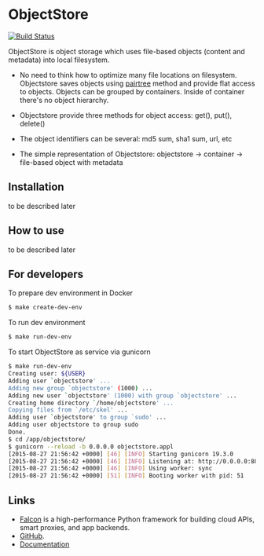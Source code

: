 ObjectStore
===========

[![Build Status](https://travis-ci.org/ownport/objectstore.svg)](https://travis-ci.org/ownport/objectstore)

ObjectStore is object storage which uses file-based objects (content and metadata) into local filesystem. 

- No need to think how to optimize many file locations on filesystem. Objectstore saves objects using 
[pairtree](https://confluence.ucop.edu/display/Curation/PairTree) method and provide flat access to objects. 
Objects can be grouped by containers. Inside of container there's no object hierarchy.

- Objectstore provide three methods for object access: get(), put(), delete() 

- The object identifiers can be several: md5 sum, sha1 sum, url, etc

- The simple representation of Objectstore: objectstore -> container -> file-based object with metadata


## Installation

to be described later


## How to use

to be described later


## For developers

To prepare dev environment in Docker

```sh
$ make create-dev-env
```

To run dev environment

```sh
$ make run-dev-env
```

To start ObjectStore as service via gunicorn

```sh
$ make run-dev-env
Creating user: ${USER}
Adding user `objectstore' ...
Adding new group `objectstore' (1000) ...
Adding new user `objectstore' (1000) with group `objectstore' ...
Creating home directory `/home/objectstore' ...
Copying files from `/etc/skel' ...
Adding user `objectstore' to group `sudo' ...
Adding user objectstore to group sudo
Done.
$ cd /app/objectstore/
$ gunicorn --reload -b 0.0.0.0 objectstore.appl
[2015-08-27 21:56:42 +0000] [46] [INFO] Starting gunicorn 19.3.0
[2015-08-27 21:56:42 +0000] [46] [INFO] Listening at: http://0.0.0.0:8000 (46)
[2015-08-27 21:56:42 +0000] [46] [INFO] Using worker: sync
[2015-08-27 21:56:42 +0000] [51] [INFO] Booting worker with pid: 51
```


## Links

- [Falcon](http://falconframework.org/) is a high-performance Python framework for building cloud APIs, smart proxies, and app backends. 
- [GitHub](https://github.com/falconry/falcon/). 
- [Documentation](http://falcon.readthedocs.org/en/stable/index.html) 

    